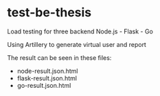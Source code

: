 # test-be-thesis

Load testing for three backend Node.js - Flask - Go

Using Artillery to generate virtual user and report

The result can be seen in these files:
- node-result.json.html
- flask-result.json.html
- go-result.json.html
